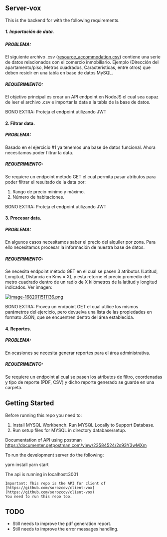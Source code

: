 
## Server-vox
This is the backend for with the following requirements.

##### 1. Importación de data.

##### PROBLEMA:

El siguiente archivo .csv ([resource_accommodation.csv](https://kb.voxdatacomm.com/attachments/14)) contiene una serie de datos relacionados con el comercio inmobiliario. Ejemplo (Dirección del apartamento/piso, Metros cuadrados, Características, entre otros) que deben residir en una tabla en base de datos MySQL.

##### REQUERIMIENTO:

El objetivo principal es crear un API endpoint en NodeJS el cual sea capaz de leer el archivo .csv e importar la data a la tabla de la base de datos.

BONO EXTRA: Proteja el endpoint utilizando JWT

#### 2. Filtrar data.

##### PROBLEMA:

Basado en el ejercicio #1 ya tenemos una base de datos funcional. Ahora necesitamos poder filtrar la data.

##### REQUERIMIENTO:

Se requiere un endpoint método GET el cual permita pasar atributos para poder filtrar el resultado de la data por:

1.  Rango de precio mínimo y máximo.
2.  Número de habitaciones.

BONO EXTRA: Proteja el endpoint utilizando JWT

#### 3. Procesar data.

##### PROBLEMA:

En algunos casos necesitamos saber el precio del alquiler por zona. Para ello necesitamos procesar la información de nuestra base de datos.

##### REQUERIMIENTO:

Se necesita endpoint método GET en el cual se pasen 3 atributos (Latitud, Longitud, Distancia en Kms = X), y esta retorne el precio promedio del metro cuadrado dentro de un radio de X kilómetros de la latitud y longitud indicados. Ver imagen:

[![image-1682011511136.png](https://kb.voxdatacomm.com/uploads/images/gallery/2023-04/scaled-1680-/image-1682011511136.png)](https://kb.voxdatacomm.com/uploads/images/gallery/2023-04/image-1682011511136.png)

BONO EXTRA: Provea un endpoint GET el cual utilice los mismos parámetros del ejercicio, pero devuelva una lista de las propiedades en formato JSON, que se encuentren dentro del área establecida.

#### 4. Reportes.

##### PROBLEMA:

En ocasiones se necesita generar reportes para el área administrativa.

##### REQUERIMIENTO:

Se requiere un endpoint al cual se pasen los atributos de filtro, coordenadas y tipo de reporte (PDF, CSV) y dicho reporte generado se guarde en una carpeta.
  

## Getting Started

Before running this repo you need to:
1. Install MYSQL Workbench. Run MYSQL Locally to Support Database.
2. Run setup files for MYSQL in directory database/setup.

Documentation of API using postman https://documenter.getpostman.com/view/23584524/2s93Y3wMXm

To run the development server do the following:

yarn install
yarn start

The api is running in localhost:3001
```
Important: This repo is the API for client of [https://github.com/sorozcov/client-vox](https://github.com/sorozcov/client-vox) 
You need to run this repo too.
```

  
## TODO

 - Still needs to improve the pdf generation report.
 - Still needs to improve the error messages handling.
